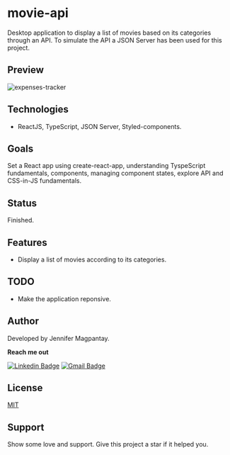 # movie-api

Desktop application to display a list of movies based on its categories through an API. To simulate the API a JSON Server has been used for this project.

 
## Preview

![expenses-tracker](https://user-images.githubusercontent.com/56962997/153628545-9b5d4350-d31c-460d-aebc-3ba1e72228c1.gif)

## Technologies

- ReactJS, TypeScript, JSON Server, Styled-components.

## Goals

Set a React app using create-react-app, understanding TyspeScript fundamentals, components, managing component states, explore API and CSS-in-JS fundamentals.

## Status

Finished.

## Features

- Display a list of movies according to its categories.

## TODO

 - Make the application reponsive.

## Author

Developed by Jennifer Magpantay.

**Reach me out** 

[![Linkedin Badge](https://img.shields.io/badge/-Jennifer-blue?style=flat-square&logo=Linkedin&logoColor=white&link=https://www.linkedin.com/in/jennifermagpantay/)](https://www.linkedin.com/in/jennifermagpantay/) [![Gmail Badge](https://img.shields.io/badge/-jennifer.magpantay@gmail.com-c14438?style=flat-square&logo=Gmail&logoColor=white&link=mailto:jennifer.magpantay@gmail.com)](mailto:jennifer.magpantay@gmail.com)

## License

[MIT](https://choosealicense.com/licenses/mit/)

## Support

Show some love and support. Give this project a star if it helped you.

